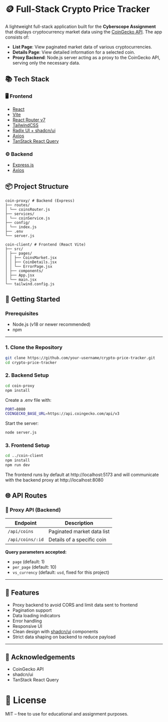 # 🪙 Full-Stack Crypto Price Tracker

A lightweight full-stack application built for the **Cyberscope Assignment** that displays cryptocurrency market data using the [CoinGecko API](https://www.coingecko.com/en/api). The app consists of:

- **List Page**: View paginated market data of various cryptocurrencies.
- **Details Page**: View detailed information for a selected coin.
- **Proxy Backend**: Node.js server acting as a proxy to the CoinGecko API, serving only the necessary data.

## 📚 Tech Stack

### 🖥️ Frontend

- [React](https://reactjs.org/)
- [Vite](https://vitejs.dev/)
- [React Router v7](https://reactrouter.com/)
- [TailwindCSS](https://tailwindcss.com/)
- [Radix UI + shadcn/ui](https://ui.shadcn.dev/)
- [Axios](https://axios-http.com/)
- [TanStack React Query](https://tanstack.com/query)

### ⚙️ Backend

- [Express.js](https://expressjs.com/)
- [Axios](https://axios-http.com/)

## 📦 Project Structure
```
coin-proxy/ # Backend (Express)
├── routes/
│ └── coinsRouter.js
├── services/
│ └── coinService.js
├── config/
│ └── index.js
├── .env
└── server.js

coin-client/ # Frontend (React Vite)
├── src/
│ ├── pages/
│ │ ├── CoinsMarket.jsx
│ │ ├── CoinDetails.jsx
│ │ └── ErrorPage.jsx
│ ├── components/
│ ├── App.jsx
│ └── main.jsx
└── tailwind.config.js
```

## 🚀 Getting Started

### Prerequisites

- Node.js (v18 or newer recommended)
- npm

---

### 1. Clone the Repository

```bash
git clone https://github.com/your-username/crypto-price-tracker.git
cd crypto-price-tracker
```

### 2. Backend Setup
```bash
cd coin-proxy
npm install
```

Create a .env file with:
```bash
PORT=8080
COINGECKO_BASE_URL=https://api.coingecko.com/api/v3
```

Start the server:
```bash
node server.js
```

### 3. Frontend Setup
```bash
cd ../coin-client
npm install
npm run dev
```
The frontend runs by default at http://localhost:5173 and will communicate with the backend proxy at http://localhost:8080

## 🌐 API Routes

### 🔁 Proxy API (Backend)

| Endpoint         | Description                    |
|------------------|--------------------------------|
| `/api/coins`     | Paginated market data list     |
| `/api/coins/:id` | Details of a specific coin     |

**Query parameters accepted:**

- `page` (default: 1)
- `per_page` (default: 10)
- `vs_currency` (default: `usd`, fixed for this project)

---

## 🧩 Features

- Proxy backend to avoid CORS and limit data sent to frontend
- Pagination support
- Data loading indicators
- Error handling
- Responsive UI
- Clean design with [shadcn/ui](https://ui.shadcn.dev/) components
- Strict data shaping on backend to reduce payload

---

## 🙌 Acknowledgements
- CoinGecko API
- shadcn/ui
- TanStack React Query

# 📄 License
MIT – free to use for educational and assignment purposes.

